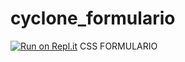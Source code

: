 # cyclone_formulario

[![Run on Repl.it](https://repl.it/badge/github/lupitaesp/cyclone_formulario)](https://repl.it/github/lupitaesp/cyclone_formulario)
CSS FORMULARIO
